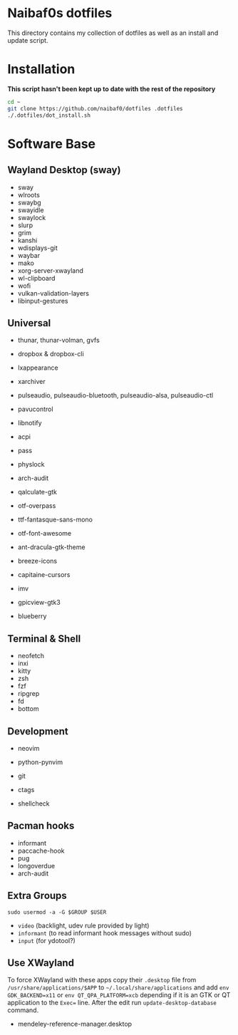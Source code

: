 Naibaf0s dotfiles
=================

This directory contains my collection of dotfiles as well as an install and
update script.

Installation 
============
**This script hasn't been kept up to date with the rest of the repository**

```bash
cd ~
git clone https://github.com/naibaf0/dotfiles .dotfiles
./.dotfiles/dot_install.sh
```

Software Base
=============

Wayland Desktop (sway)
----------------------
* sway
* wlroots
* swaybg
* swayidle
* swaylock
* slurp
* grim
* kanshi
* wdisplays-git
* waybar
* mako
* xorg-server-xwayland
* wl-clipboard
* wofi
* vulkan-validation-layers
* libinput-gestures


Universal
---------
* thunar, thunar-volman, gvfs
* dropbox & dropbox-cli
* lxappearance
* xarchiver
* pulseaudio, pulseaudio-bluetooth, pulseaudio-alsa, pulseaudio-ctl
* pavucontrol
* libnotify
* acpi
* pass
* physlock
* arch-audit
* qalculate-gtk

* otf-overpass
* ttf-fantasque-sans-mono
* otf-font-awesome

* ant-dracula-gtk-theme
* breeze-icons
* capitaine-cursors

* imv
* gpicview-gtk3

* blueberry

Terminal & Shell
----------------
* neofetch
* inxi
* kitty
* zsh
* fzf
* ripgrep
* fd
* bottom

Development
-----------
* neovim
* python-pynvim
* git

* ctags
* shellcheck

Pacman hooks
------------
* informant
* paccache-hook
* pug
* longoverdue 
* arch-audit

Extra Groups
------------
`sudo usermod -a -G $GROUP $USER`
* `video` (backlight, udev rule provided by light)
* `informant` (to read informant hook messages without sudo)
* `input` (for ydotool?)

Use XWayland
------------
To force XWayland with these apps copy their `.desktop` file from 
`/usr/share/applications/$APP` to `~/.local/share/applications` and add
`env GDK_BACKEND=x11` or `env QT_QPA_PLATFORM=xcb` depending if it is an GTK or
QT application to the `Exec=` line.
After the edit run `update-desktop-database` command.

* mendeley-reference-manager.desktop
